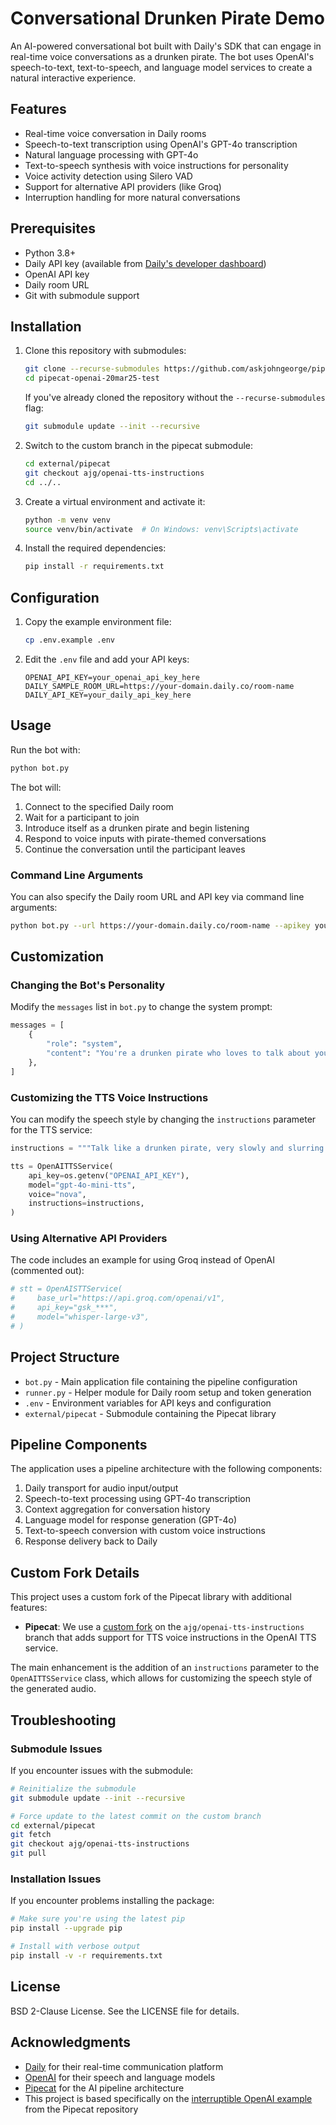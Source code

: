 # Conversational Drunken Pirate Demo

An AI-powered conversational bot built with Daily's SDK that can engage in real-time voice conversations as a drunken pirate. The bot uses OpenAI's speech-to-text, text-to-speech, and language model services to create a natural interactive experience.

## Features

- Real-time voice conversation in Daily rooms
- Speech-to-text transcription using OpenAI's GPT-4o transcription
- Natural language processing with GPT-4o
- Text-to-speech synthesis with voice instructions for personality
- Voice activity detection using Silero VAD
- Support for alternative API providers (like Groq)
- Interruption handling for more natural conversations

## Prerequisites

- Python 3.8+
- Daily API key (available from [Daily's developer dashboard](https://dashboard.daily.co/developers))
- OpenAI API key
- Daily room URL
- Git with submodule support

## Installation

1. Clone this repository with submodules:
   ```bash
   git clone --recurse-submodules https://github.com/askjohngeorge/pipecat-openai-20mar25-test.git
   cd pipecat-openai-20mar25-test
   ```

   If you've already cloned the repository without the `--recurse-submodules` flag:
   ```bash
   git submodule update --init --recursive
   ```

2. Switch to the custom branch in the pipecat submodule:
   ```bash
   cd external/pipecat
   git checkout ajg/openai-tts-instructions
   cd ../..
   ```

3. Create a virtual environment and activate it:
   ```bash
   python -m venv venv
   source venv/bin/activate  # On Windows: venv\Scripts\activate
   ```

4. Install the required dependencies:
   ```bash
   pip install -r requirements.txt
   ```

## Configuration

1. Copy the example environment file:
   ```bash
   cp .env.example .env
   ```

2. Edit the `.env` file and add your API keys:
   ```
   OPENAI_API_KEY=your_openai_api_key_here
   DAILY_SAMPLE_ROOM_URL=https://your-domain.daily.co/room-name
   DAILY_API_KEY=your_daily_api_key_here
   ```

## Usage

Run the bot with:

```bash
python bot.py
```

The bot will:
1. Connect to the specified Daily room
2. Wait for a participant to join
3. Introduce itself as a drunken pirate and begin listening
4. Respond to voice inputs with pirate-themed conversations
5. Continue the conversation until the participant leaves

### Command Line Arguments

You can also specify the Daily room URL and API key via command line arguments:

```bash
python bot.py --url https://your-domain.daily.co/room-name --apikey your_daily_api_key
```

## Customization

### Changing the Bot's Personality

Modify the `messages` list in `bot.py` to change the system prompt:

```python
messages = [
    {
        "role": "system",
        "content": "You're a drunken pirate who loves to talk about your adventures on the high seas. Your output will be converted to audio so don't include special characters in your answers. Respond to what the user said in a creative and helpful way.",
    },
]
```

### Customizing the TTS Voice Instructions

You can modify the speech style by changing the `instructions` parameter for the TTS service:

```python
instructions = """Talk like a drunken pirate, very slowly and slurring your words."""

tts = OpenAITTSService(
    api_key=os.getenv("OPENAI_API_KEY"),
    model="gpt-4o-mini-tts",
    voice="nova",
    instructions=instructions,
)
```

### Using Alternative API Providers

The code includes an example for using Groq instead of OpenAI (commented out):

```python
# stt = OpenAISTTService(
#     base_url="https://api.groq.com/openai/v1",
#     api_key="gsk_***",
#     model="whisper-large-v3",
# )
```

## Project Structure

- `bot.py` - Main application file containing the pipeline configuration
- `runner.py` - Helper module for Daily room setup and token generation
- `.env` - Environment variables for API keys and configuration
- `external/pipecat` - Submodule containing the Pipecat library

## Pipeline Components

The application uses a pipeline architecture with the following components:

1. Daily transport for audio input/output
2. Speech-to-text processing using GPT-4o transcription
3. Context aggregation for conversation history
4. Language model for response generation (GPT-4o)
5. Text-to-speech conversion with custom voice instructions
6. Response delivery back to Daily

## Custom Fork Details

This project uses a custom fork of the Pipecat library with additional features:

- **Pipecat**: We use a [custom fork](https://github.com/askjohngeorge/pipecat.git) on the `ajg/openai-tts-instructions` branch that adds support for TTS voice instructions in the OpenAI TTS service.

The main enhancement is the addition of an `instructions` parameter to the `OpenAITTSService` class, which allows for customizing the speech style of the generated audio.

## Troubleshooting

### Submodule Issues

If you encounter issues with the submodule:

```bash
# Reinitialize the submodule
git submodule update --init --recursive

# Force update to the latest commit on the custom branch
cd external/pipecat
git fetch
git checkout ajg/openai-tts-instructions
git pull
```

### Installation Issues

If you encounter problems installing the package:

```bash
# Make sure you're using the latest pip
pip install --upgrade pip

# Install with verbose output
pip install -v -r requirements.txt
```

## License

BSD 2-Clause License. See the LICENSE file for details.

## Acknowledgments

- [Daily](https://daily.co) for their real-time communication platform
- [OpenAI](https://openai.com) for their speech and language models
- [Pipecat](https://github.com/pipecat-ai/pipecat) for the AI pipeline architecture
- This project is based specifically on the [interruptible OpenAI example](https://github.com/pipecat-ai/pipecat/blob/main/examples/foundational/07g-interruptible-openai.py) from the Pipecat repository